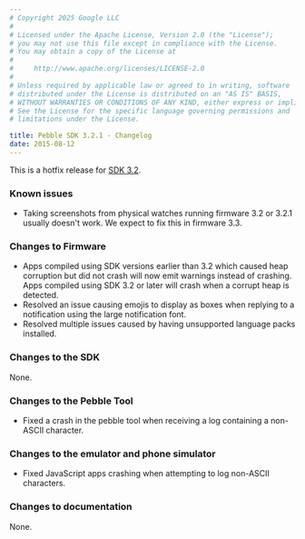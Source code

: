 ```yaml
---
# Copyright 2025 Google LLC
#
# Licensed under the Apache License, Version 2.0 (the "License");
# you may not use this file except in compliance with the License.
# You may obtain a copy of the License at
#
#     http://www.apache.org/licenses/LICENSE-2.0
#
# Unless required by applicable law or agreed to in writing, software
# distributed under the License is distributed on an "AS IS" BASIS,
# WITHOUT WARRANTIES OR CONDITIONS OF ANY KIND, either express or implied.
# See the License for the specific language governing permissions and
# limitations under the License.

title: Pebble SDK 3.2.1 - Changelog
date: 2015-08-12
--- 
```


This is a hotfix release for [SDK 3.2](/sdk/changelogs/3.2/).

### Known issues

* Taking screenshots from physical watches running firmware 3.2 or 3.2.1 usually doesn't work.
  We expect to fix this in firmware 3.3.

### Changes to Firmware

* Apps compiled using SDK versions earlier than 3.2 which caused heap corruption but
  did not crash will now emit warnings instead of crashing. Apps compiled using SDK
  3.2 or later will crash when a corrupt heap is detected.
* Resolved an issue causing emojis to display as boxes when replying to a notification using
  the large notification font.
* Resolved multiple issues caused by having unsupported language packs installed.

### Changes to the SDK

None.

### Changes to the Pebble Tool

* Fixed a crash in the pebble tool when receiving a log containing a non-ASCII character.

### Changes to the emulator and phone simulator

* Fixed JavaScript apps crashing when attempting to log non-ASCII characters.

### Changes to documentation

None.
